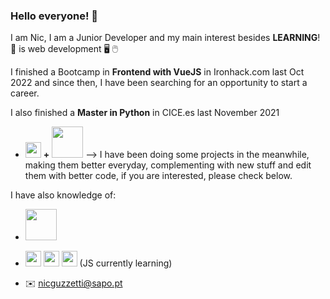 ### Hello everyone! 🙌

I am Nic, I am a Junior Developer and my main interest besides **LEARNING**! 📖 is web development 🖥️ 🖱️

I finished a Bootcamp in **Frontend with VueJS** in Ironhack.com last Oct 2022 and since then, I have been searching for an opportunity to start a career.

I also finished a **Master in Python** in CICE.es last November 2021

* <img src="https://camo.githubusercontent.com/f588f503d402281815ec27bfe82f9009daa8e2c6f364b83c9ef45c4873d9cd19/68747470733a2f2f7777772e7376677265706f2e636f6d2f73686f772f3335343233382f707974686f6e2e737667" width="25"/> **+** <img name="Django" src="https://www.djangoproject.com/m/img/logos/django-logo-negative.png" width="50"/> --> I have been doing some projects in the meanwhile, making them better everyday, complementing with new stuff and edit them with better code, if you are interested, please check below.

I have also knowledge of:
* <img src="https://upload.wikimedia.org/wikipedia/commons/thumb/e/e0/Git-logo.svg/1024px-Git-logo.svg.png" width="50"/>
 
* <img src="https://logos-download.com/wp-content/uploads/2017/07/HTML5_badge.png" width="25"/> <img src="https://cdn1.iconfinder.com/data/icons/logotypes/32/badge-css-3-512.png" width="25"/> <img src="https://camo.githubusercontent.com/1fed07091d02bc63d741c771bc8a423fe660c8f5fab7a4ea49655c3499a3080d/68747470733a2f2f7777772e7376677265706f2e636f6d2f73686f772f3334393431392f6a6176617363726970742e737667" width="25"/> (JS currently learning)

* :envelope: nicguzzetti@sapo.pt

